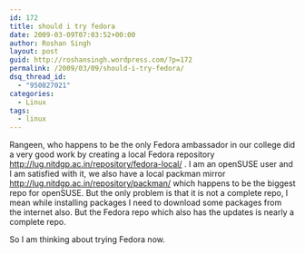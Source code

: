 ```yaml
---
id: 172
title: should i try fedora
date: 2009-03-09T07:03:52+00:00
author: Roshan Singh
layout: post
guid: http://roshansingh.wordpress.com/?p=172
permalink: /2009/03/09/should-i-try-fedora/
dsq_thread_id:
  - "950827021"
categories:
  - Linux
tags:
  - linux
---
```

Rangeen, who happens to be the only Fedora ambassador in our college did a very good work by creating a local Fedora repository <http://lug.nitdgp.ac.in/repository/fedora-local/> . I am an openSUSE user and I am satisfied with it, we also have a local packman mirror <http://lug.nitdgp.ac.in/repository/packman/> which happens to be the biggest repo for openSUSE. But the only problem is that it is not a complete repo, I mean while installing packages I need to download some packages from the internet also. But the Fedora repo which also has the updates is nearly a complete repo.

So I am thinking about trying Fedora now.